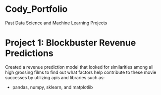 # Cody_Portfolio
Past Data Science and Machine Learning Projects

# Project 1: Blockbuster Revenue Predictions 
Created a revenue prediction model that looked for similarities among all high grossing films to
find out what factors help contribute to these movie successes by utilizing apis and libraries such as:
* pandas, numpy, sklearn, and matplotlib

